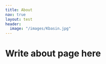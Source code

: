 ```yaml
---
title: About
nav: true
layout: test
header:
  image: "/images/Kbasin.jpg"
---
```


# Write about page here

